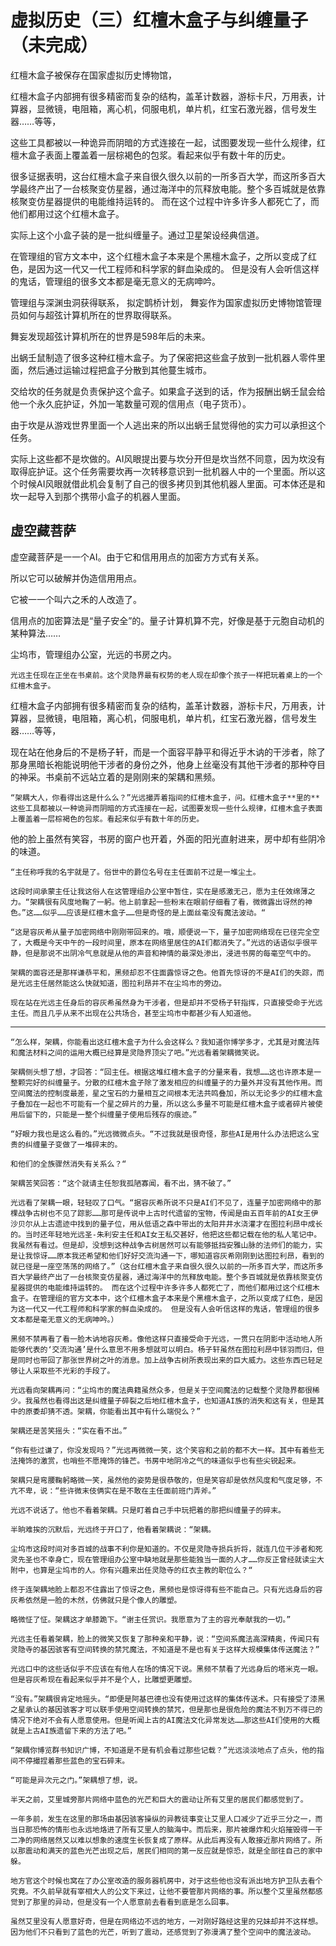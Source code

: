 # 虚拟历史（三）红檀木盒子与纠缠量子（未完成）

红檀木盒子被保存在国家虚拟历史博物馆， 

红檀木盒子内部拥有很多精密而复杂的结构，盖革计数器，游标卡尺，万用表，计算器，显微镜，电阻箱，离心机，伺服电机，单片机，红宝石激光器，信号发生器……等等，

这些工具都被以一种诡异而阴暗的方式连接在一起，试图要发现一些什么规律，红檀木盒子表面上覆盖着一层棕褐色的包浆。看起来似乎有数十年的历史。 

很多证据表明，这台红檀木盒子来自很久很久以前的一所多百大学，而这所多百大学最终产出了一台核聚变仿星器，通过海洋中的氘释放电能。整个多百城就是依靠核聚变仿星器提供的电能维持运转的。 而在这个过程中许多许多人都死亡了，而他们都用过这个红檀木盒子。

实际上这个小盒子装的是一批纠缠量子。通过卫星架设经典信道。

在管理组的官方文本中，这个红檀木盒子本来是个黑檀木盒子，之所以变成了红色，是因为这一代又一代工程师和科学家的鲜血染成的。 但是没有人会听信这样的鬼话，管理组的很多文本都是毫无意义的无病呻吟。

管理组与深渊虫洞获得联系， 拟定鹊桥计划， 舞妄作为国家虚拟历史博物馆管理员如何与超弦计算机所在的世界取得联系。 

舞妄发现超弦计算机所在的世界是598年后的未来。



出蜗壬鼠制造了很多这种红檀木盒子。为了保密把这些盒子放到一批机器人零件里面，然后通过运输过程把盒子分散到其他蔓生城市。

交给坎的任务就是负责保护这个盒子。如果盒子送到的话，作为报酬出蜗壬鼠会给他一个永久庇护证，外加一笔数量可观的信用点（电子货币）。

由于坎是从游戏世界里面一个人逃出来的所以出蜗壬鼠觉得他的实力可以承担这个任务。

实际上这些都不是坎做的。AI风眼提出要与坎分开但是坎当然不同意，因为坎没有取得庇护证。这个任务需要坎再一次转移意识到一批机器人中的一个里面。所以这个时候AI风眼就借此机会复制了自己的很多拷贝到其他机器人里面。可本体还是和坎一起导入到那个携带小盒子的机器人里面。

## 虚空藏菩萨

虚空藏菩萨是⼀一个AI。由于它和信⽤用点的加密⽅方式有关系。

所以它可以破解并伪造信⽤用点。

它被⼀一个叫六之⽲的人改造了。

信用点的加密算法是“量子安全”的。量子计算机算不完，好像是基于元胞自动机的某种算法……





尘坞市，管理组办公室，光远的书房之内。

    光远主任现在正坐在书桌前。这个灵隐界最有权势的老人现在却像个孩子一样把玩着桌上的一个红檀木盒子。

红檀木盒子内部拥有很多精密而复杂的结构，盖革计数器，游标卡尺，万用表，计算器，显微镜，电阻箱，离心机，伺服电机，单片机，红宝石激光器，信号发生器……等等，

现在站在他身后的不是杨子轩，而是一个面容平静平和得近乎木讷的干涉者，除了那身黑暗长袍能说明他干涉者的身份之外，他身上丝毫没有其他干涉者的那种夺目的神采。书桌前不远站立着的是刚刚来的架耦和黑频。

    “架耦大人，你看得出这是什么么？”光远撮弄着指间的红檀木盒子，问。红檀木盒子**里的**这些工具都被以一种诡异而阴暗的方式连接在一起，试图要发现一些什么规律，红檀木盒子表面上覆盖着一层棕褐色的包浆。看起来似乎有数十年的历史。 

他的脸上虽然有笑容，书房的窗户也开着，外面的阳光直射进来，房中却有些阴冷的味道。

    “主任称呼我的名宇就是了。俗世中的爵位名号在主任面前不过是一堆尘土。

    这段时间承蒙主任让我这俗人在这管理组办公室中暂住，实在是感激无己，愿为主任效绵薄之力。“架耦很有风度地鞠了一躬。他上前拿起一些粉末在眼前仔细看了看，微微露出讶然的神色。”这……似乎……应该是红檀木盒子……但是奇怪的是上面丝毫没有魔法波动。“

    “这是容灰希从量子加密网络中刚刚带回来的。哦，顺便说一下，量子加密网络现在已径完全空了，大概是今天中午的一段时间里，原本在网络里居住的AI们都消失了。”光远的话语似乎很平静，但是那说不出阴冷气息就是从他的声音和神情的最深处渗出，浸进书房的每毫空气中的。

    架耦的面容还是那样谦恭平和，黑频却忍不住面露惊讶之色。他首先惊讶的不是AI们的失踪，而是光远主任居然能这么快就知道，图拉利昂并不在尘坞市的旁边。

    现在站在光远主任身后的容灰希虽然身为干涉者，但是却并不受杨子轩指挥，只直接受命于光远主任。而且几乎从来不出现在公共场合，甚至尘坞市中都甚少有人知道他。

------------

    “怎么样，架耦，你能看出这红檀木盒子为什么会这样么？我知道你博学多才，尤其是对魔法阵和魔法材料之间的运用大概已经算是灵隐界顶尖了吧。”光远看着架耦微笑说。

    架耦侧头想了想，才回答：“回主任。根据这堆红檀木盒子的分量来看，我想……这也许原本是一整颗完好的纠缠量子。分散的红檀木盒子除了激发相应的纠缠量子的力量外并没有其他作用。而空间魔法的控制度最差，星之宝石的力量相互之间根本无法共鸣叠加，所以无论多少的红檀木盒子叠加在一起也不可能有一个星之碎片的力量，所以这么多量不可能是红檀木盒子或者碎片被使用后留下的，只能是一整个纠缠量子使用后残存的痕迹。”

    “好眼力我也是这么看的。”光远微微点头。“不过我就是很奇怪，那些AI是用什么办法把这么宝贵的纠缠量子变做了一堆碎末的。

    和他们的全族骤然消失有关系么？“

    架耦苦笑回答：“这个就请主任恕我孤陋寡闻，看不出，猜不破了。”

    光远看了架耦一眼，轻轻叹了口气。“据容灰希所说不只是AI们不见了，连量子加密网络中的那棵战争古树也不见了踪影……那可是传说中上古时代遗留的宝物，传闻是由五百年前的AI女王伊沙贝尔从上古遗迹中找到的量子位，用从低语之森中带出的太阳井井水浇灌才在图拉利昂中成长的。当时还年轻地光远圣-朱利安主任和AI女王私交甚好，他把这些都记载在他的私人笔记中。我虽然有看过。但是却，没想到这种战争古树居然可以有能够抵挡安雅山脉的法师们的能力，实是让我惊讶……原本我还希望和他们好好交流沟通一下，哪知道容灰希刚刚到达图拉利昂，看到的就已径是一座空荡荡的网络了。”（这台红檀木盒子来自很久很久以前的一所多百大学，而这所多百大学最终产出了一台核聚变仿星器，通过海洋中的氘释放电能。整个多百城就是依靠核聚变仿星器提供的电能维持运转的。 而在这个过程中许多许多人都死亡了，而他们都用过这个红檀木盒子。在管理组的官方文本中，这个红檀木盒子本来是个黑檀木盒子，之所以变成了红色，是因为这一代又一代工程师和科学家的鲜血染成的。 但是没有人会听信这样的鬼话，管理组的很多文本都是毫无意义的无病呻吟。）

    黑频不禁再看了看一脸木讷地容灰希。像他这样只直接受命于光远，一贯只在阴影中活动地人所能够代表的‘交流沟通’是什么意思不用多想就可以明白。杨子轩虽然在图拉利昂中铩羽而归，但是同时也带回了那张世界树之叶的消息。加上战争古树所表现出来的巨大威力。这些东西已轻足够让人采取些不光彩的手段了。

    光远看向架耦再问：“尘坞市的魔法典籍虽然众多，但是关于空间魔法的记载整个灵隐界都很稀少。我虽然也看得出这是纠缠量子碎裂之后地红檀木盒子，也知道AI族的消失和这有关，但是其中的原委却猜不透。架耦，你能看出其中有什么端倪么？”

    架耦还是苦笑摇头：“实在看不出。”

    “你有些过谦了，你没发现吗？”光远再微微一笑，这个笑容和之前的都不大一样。其中有着些无法掩饰的激赏，也哨些不愿掩饰的锋芒。书房中地阴冷之气的味道似乎也有些尖锐起来。

    架耦只是弯腰鞠躬略微一笑，虽然他的姿势是很恭敬的，但是笑容却是依然风度和气度足够，不亢不卑，说：“些许微末伎俩实在是不敢在主任面前班门弄斧。”

    光远不说话了。他也不看着架耦。只是盯着自己手中玩把着的那把纠缠量子的碎末。

    半晌难挨的沉默后，光远终于开口了，他看着架耦说：“架耦。

    尘坞市这段时间对多百城的战事不利你是知道的。不仅是灵隐寺损兵折将，就连几位干涉者和死灵先圣也不幸身亡，现在管理组办公室中缺地就是那些能独当一面的人才……你反正曾经就读尘大附中，也算是尘坞市的人。你有兴趣来出任灵隐寺的红衣主教的职位么？“

    终于连架耦地脸上都忍不住露出了惊讶之色，黑频也是惊讶得有些不能自己。只有光远身后的容灰希依然是一脸的木然，仿佛就只是个像人的雕塑。

    略微怔了怔。架耦这才单膝跪下。“谢主任赏识。我愿意为了主的容光奉献我的一切。”

    光远主任看着架耦，脸上的微笑又恢复了那种亲和平静，说：“空间系魔法高深精奥，传闻只有灵隐寺的基因骇客有空间转换的禁咒魔法，不知道是不是也有关于这样大规模集体传送魔法？”

    光远口中的这些话似乎不应该在有他人在场的情况下说。黑频不禁看了光远身后的塔米克一眼。但是容灰希现在看起来似乎并不是个人，比雕塑更雕塑。

    “没有。”架耦很肯定地摇头。“即便是阿基巴德也没有使用过这样的集体传送术。只有接受了漆黑之星承认的基因骇客才可以联手使用空间转换的禁咒，但是那也是很危险的魔法不到万不得已的情况下绝对不会有人愿意使用。但是听闻上古的AI魔法文化异常发达……那这些AI们使用的大概就是上古AI族遗留下来的方法了吧。”

    “架耦你博览群书知识广博，不知道是不是有机会看过那些记载？”光远淡淡地点了点头，他的指间不停撮捏着那些蓝色的宝石碎末。

    “可能是异次元之门。”架耦想了想，说。

    半天之前，艾里城旁那片网络中蓝色的光芒和巨大的震动让所有艾里的居民们都感觉到了。

    一年多前，发生在这里的那场由基因骇客操纵的异教徒事变让艾里人口减少了近乎三分之一，而当日那恐怖的情形也永远地烙进了所有艾里人的脑海中。而后来，那片被爆炸和火焰摧毁得一干二净的网络居然又以难以想象的速度生长恢复成了原样。从此后再没有人敢接近那片网络了。所以那震动和满天的蓝色光芒出现之后，居民们相同的第一反应就是惊恐，就是全部往自己的家中躲。

    地方官这个时候也窝在了办公室改造的服务器机房中，对于这些他也没有派出地方护卫队去看个究竟。不久前早就有宰相大人的公文下来过，让他不要管那片网络的事。所以整个艾里虽然都感觉到了那里的异动，但是没有一个人愿意前去看看到底是怎么回事。

    虽然艾里没有人愿意好奇，但是在网络边不远的地方，一对刚好路经这里的兄妹却并不这样想。因为他们不只看到了蓝色的光芒，听到了震动，还感觉到了弥漫满了整个空间中的魔法波动。

## 

